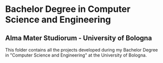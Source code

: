 # Bachelor Degree in Computer Science and Engineering
## Alma Mater Studiorum - University of Bologna

This folder contains all the projects developed during my Bachelor Degree in "Computer Science and Engineering" at the University of Bologna. 
